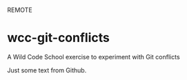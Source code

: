 REMOTE
# wcc-git-conflicts
A Wild Code School exercise to experiment with Git conflicts

Just some text from Github.
